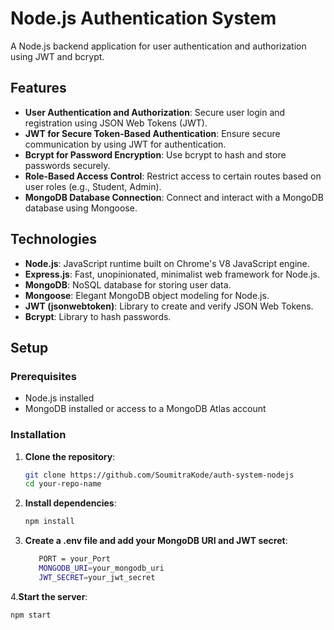 # Node.js Authentication System

A Node.js backend application for user authentication and authorization using JWT and bcrypt.

## Features

- **User Authentication and Authorization**: Secure user login and registration using JSON Web Tokens (JWT).
- **JWT for Secure Token-Based Authentication**: Ensure secure communication by using JWT for authentication.
- **Bcrypt for Password Encryption**: Use bcrypt to hash and store passwords securely.
- **Role-Based Access Control**: Restrict access to certain routes based on user roles (e.g., Student, Admin).
- **MongoDB Database Connection**: Connect and interact with a MongoDB database using Mongoose.

## Technologies

- **Node.js**: JavaScript runtime built on Chrome's V8 JavaScript engine.
- **Express.js**: Fast, unopinionated, minimalist web framework for Node.js.
- **MongoDB**: NoSQL database for storing user data.
- **Mongoose**: Elegant MongoDB object modeling for Node.js.
- **JWT (jsonwebtoken)**: Library to create and verify JSON Web Tokens.
- **Bcrypt**: Library to hash passwords.

## Setup

### Prerequisites

- Node.js installed
- MongoDB installed or access to a MongoDB Atlas account

### Installation

1. **Clone the repository**:
   ```sh
   git clone https://github.com/SoumitraKode/auth-system-nodejs
   cd your-repo-name
2. **Install dependencies**:
   ```sh
   npm install
3.  **Create a .env file and add your MongoDB URI and JWT secret**:
      ```sh
         PORT = your_Port
         MONGODB_URI=your_mongodb_uri
         JWT_SECRET=your_jwt_secret
4.**Start the server**:
   ```sh
   npm start
